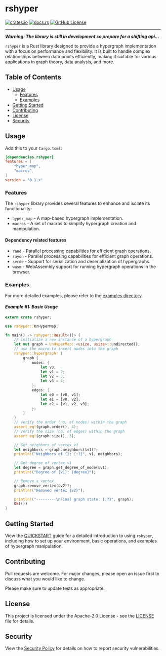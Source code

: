 # rshyper

[![crates.io](https://img.shields.io/crates/v/rshyper?style=for-the-badge&logo=rust)](https://crates.io/crates/rshyper)
[![docs.rs](https://img.shields.io/docsrs/rshyper?style=for-the-badge&logo=docs.rs)](https://docs.rs/rshyper)
[![GitHub License](https://img.shields.io/github/license/FL03/rshyper?style=for-the-badge&logo=github)](https://github.com/FL03/rshyper/blob/main/LICENSE)

***

_**Warning: The library is still in development so prepare for a shifting api...**_

`rshyper` is a Rust library designed to provide a hypergraph implementation with a focus on performance and flexibility. It is built to handle complex relationships between data points efficiently, making it suitable for various applications in graph theory, data analysis, and more.

## Table of Contents

- [Usage](#usage)
  - [Features](#features)
  - [Examples](#examples)
- [Getting Started](#getting-started)
- [Contributing](#contributing)
- [License](#license)
- [Security](#security)

## Usage

Add this to your `Cargo.toml`:

```toml
[dependencies.rshyper]
features = [
    "hyper_map",
    "macros",
]
version = "0.1.x"
```

### Features

The `rshyper` library provides several features to enhance and isolate its functionality:

- `hyper_map` - A map-based hypergraph implementation.
- `macros` - A set of macros to simplify hypergraph creation and manipulation.

#### Dependency related features

- `rand` - Parallel processing capabilities for efficient graph operations.
- `rayon` - Parallel processing capabilities for efficient graph operations.
- `serde` - Support for serialization and deserialization of hypergraphs.
- `wasm` - WebAssembly support for running hypergraph operations in the browser.

### Examples

For more detailed examples, please refer to the [examples directory](https://github.com/FL03/rshyper/blob/main/rshyper/examples).

#### _Example #1: Basic Usage_

```rust
extern crate rshyper;

use rshyper::UnHyperMap;

fn main() -> rshyper::Result<()> {
    // initialize a new instance of a hypergraph
    let mut graph = UnHyperMap::<usize, usize>::undirected();
    // use the macro to insert nodes into the graph
    rshyper::hypergraph! {
        graph {
            nodes: {
                let v0;
                let v1 = 2;
                let v2 = 3;
                let v3 = 4;
            };
            edges: {
                let e0 = [v0, v1];
                let e1 = [v0, v2];
                let e2 = [v1, v2, v3];
            };
        }
    }
    // verify the order (no. of nodes) within the graph
    assert_eq!(graph.order(), 4);
    // verify the size (no. of edges) within the graph
    assert_eq!(graph.size(), 3);

    // Get neighbors of vertex v1
    let neighbors = graph.neighbors(&v1)?;
    println!("Neighbors of {}: {:?}", v1, neighbors);

    // Get degree of vertex v1
    let degree = graph.get_degree_of_node(&v1);
    println!("Degree of {v1}: {degree}");

    // Remove a vertex
    graph.remove_vertex(&v2)?;
    println!("Removed vertex {v2}");

    println!("---------\nFinal graph state: {:?}", graph);
    Ok(())
}
```

## Getting Started

View the [QUICKSTART](https://github.com/FL03/rshyper/blob/main/QUICKSTART.md) guide for a detailed introduction to using `rshyper`, including how to set up your environment, basic operations, and examples of hypergraph manipulation.

## Contributing

Pull requests are welcome. For major changes, please open an issue first
to discuss what you would like to change.

Please make sure to update tests as appropriate.

## License

This project is licensed under the Apache-2.0 License - see the [LICENSE](https://github.com/FL03/rshyper/blob/main/LICENSE) file for details.

## Security

View the [Security Policy](https://github.com/FL03/rshyper/blob/main/SECURITY.md) for details on how to report security vulnerabilities.
